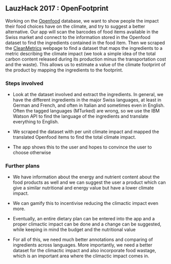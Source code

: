 ## LauzHack 2017 : OpenFootprint

Working on the [Openfood](https://openfood.ch) database, we want to show people the impact their food choices have on the climate, and try to suggest a better alternative. Our app will scan the barcodes of food items available in the Swiss market and connect to the information stored in the Openfood dataset to find the ingredients contained in the food item. Then we scraped the [CleanMetrics](http://www.foodemissions.com/foodemissions/Calculator.aspx) webpage to find a dataset that maps the ingredients to a metric describing the climate impact (we took a simple idea of the total carbon content released during its production minus the transportation cost and the waste). This allows us to estimate a value of the climate footprint of the product by mapping the ingredients to the footprint.

### Steps involved 

* Look at the dataset involved and extract the ingredients. In general, we have the different ingredients in the major Swiss languages, at least in German and French, and often in Italian and sometimes even in English. Often the tagged languages (MTurked) are wrong, so we use the IBM Watson API to find the language of the ingredients and translate everything to English.

* We scraped the dataset with per unit climate impact and mapped the translated Openfood items to find the total climate impact.

* The app shows this to the user and hopes to convince the user to choose otherwise

### Further plans

* We have information about the energy and nutrient content about the food products as well and we can suggest the user a product which can give a similar nutritional and energy value but have a lower climate impact. 

* We can gamify this to incentivise reducing the climactic impact even more. 

* Eventually, an entire dietary plan can be entered into the app and a proper climactic impact can be done and a change can be suggested, while keeping in mind the budget and the nutritional value

* For all of this, we need much better annotations and comparing of ingredients across languages. More importantly, we need a better dataset for the climactic impact and also incorporate food wastage, which is an important area where the climactic impact comes in.
